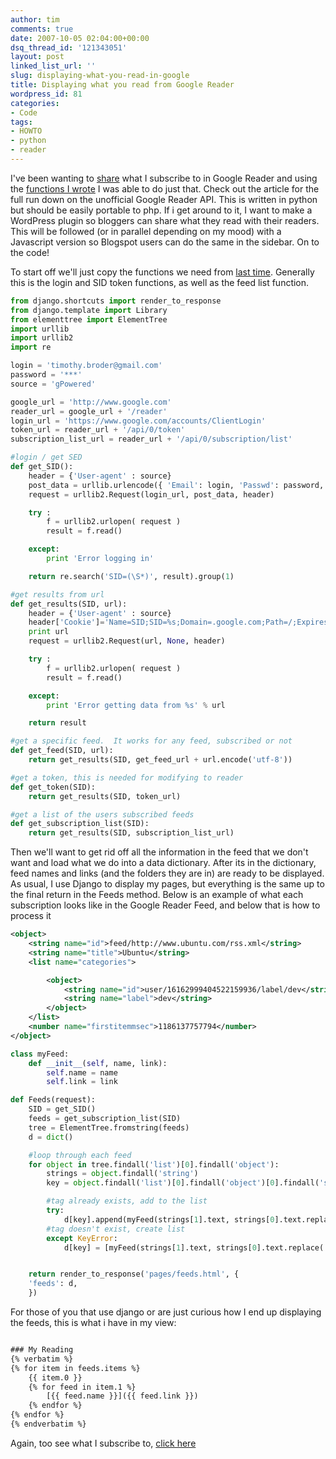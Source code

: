 ```yaml
---
author: tim
comments: true
date: 2007-10-05 02:04:00+00:00
dsq_thread_id: '121343051'
layout: post
linked_list_url: ''
slug: displaying-what-you-read-in-google
title: Displaying what you read from Google Reader
wordpress_id: 81
categories:
- Code
tags:
- HOWTO
- python
- reader
---
```


I've been wanting to [share](http://www.gpowered.net/g/feeds/) what I
subscribe to in Google Reader and using the [functions I
wrote](http://gpowered.blogspot.com/2007/08/google-reader-api-functions.html)
I was able to do just that. Check out the article for the full run down on the
unofficial Google Reader API. This is written in python but should be easily
portable to php. If i get around to it, I want to make a WordPress plugin so
bloggers can share what they read with their readers. This will be followed
(or in parallel depending on my mood) with a Javascript version so Blogspot
users can do the same in the sidebar. On to the code!  
  
To start off we'll just copy the functions we need from [last
time](http://gpowered.blogspot.com/2007/08/google-reader-api-functions.html).
Generally this is the login and SID token functions, as well as the feed list
function.  

```python
from django.shortcuts import render_to_response
from django.template import Library
from elementtree import ElementTree
import urllib
import urllib2
import re

login = 'timothy.broder@gmail.com'
password = '***'
source = 'gPowered'

google_url = 'http://www.google.com'
reader_url = google_url + '/reader'
login_url = 'https://www.google.com/accounts/ClientLogin'
token_url = reader_url + '/api/0/token'
subscription_list_url = reader_url + '/api/0/subscription/list'

#login / get SED
def get_SID():
    header = {'User-agent' : source}
    post_data = urllib.urlencode({ 'Email': login, 'Passwd': password, 'service': 'reader', 'source': source, 'continue': google_url, })
    request = urllib2.Request(login_url, post_data, header)

    try :
        f = urllib2.urlopen( request )
        result = f.read()

    except:
        print 'Error logging in'

    return re.search('SID=(\S*)', result).group(1)

#get results from url
def get_results(SID, url):
    header = {'User-agent' : source}
    header['Cookie']='Name=SID;SID=%s;Domain=.google.com;Path=/;Expires=160000000000' % SID
    print url
    request = urllib2.Request(url, None, header)

    try :
        f = urllib2.urlopen( request )
        result = f.read()

    except:
        print 'Error getting data from %s' % url

    return result

#get a specific feed.  It works for any feed, subscribed or not
def get_feed(SID, url):
    return get_results(SID, get_feed_url + url.encode('utf-8'))

#get a token, this is needed for modifying to reader
def get_token(SID):
    return get_results(SID, token_url)

#get a list of the users subscribed feeds
def get_subscription_list(SID):
    return get_results(SID, subscription_list_url)
```

Then we'll want to get rid off all the information in the feed that we don't
want and load what we do into a data dictionary. After its in the dictionary,
feed names and links (and the folders they are in) are ready to be displayed.
As usual, I use Django to display my pages, but everything is the same up to
the final return in the Feeds method. Below is an example of what each
subscription looks like in the Google Reader Feed, and below that is how to
process it  

```XML
<object>
    <string name="id">feed/http://www.ubuntu.com/rss.xml</string>
    <string name="title">Ubuntu</string>
    <list name="categories">

        <object>
            <string name="id">user/16162999404522159936/label/dev</string>
            <string name="label">dev</string>
        </object>
    </list>
    <number name="firstitemmsec">1186137757794</number>
</object>
```

```python
class myFeed:
    def __init__(self, name, link):
        self.name = name
        self.link = link

def Feeds(request):
    SID = get_SID()
    feeds = get_subscription_list(SID)
    tree = ElementTree.fromstring(feeds)
    d = dict()

    #loop through each feed
    for object in tree.findall('list')[0].findall('object'):
        strings = object.findall('string')
        key = object.findall('list')[0].findall('object')[0].findall('string')[1].text

        #tag already exists, add to the list
        try:
            d[key].append(myFeed(strings[1].text, strings[0].text.replace('feed/', '')))
        #tag doesn't exist, create list
        except KeyError:
            d[key] = [myFeed(strings[1].text, strings[0].text.replace('feed/', ''))]


    return render_to_response('pages/feeds.html', {
    'feeds': d,
    })
```

For those of you that use django or are just curious how I end up displaying
the feeds, this is what i have in my view:  

```html

### My Reading
{% verbatim %}
{% for item in feeds.items %}
	{{ item.0 }}
	{% for feed in item.1 %}
		[{{ feed.name }}]({{ feed.link }})
	{% endfor %}
{% endfor %}
{% endverbatim %}
``` 
  
Again, too see what I subscribe to, [click
here](http://www.gpowered.net/g/feeds/)

